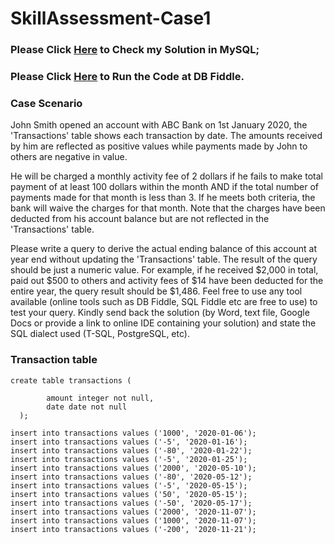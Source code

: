 # SkillAssessment-Case1

### Please Click [Here](https://github.com/smartdumpling/SkillAssessment-Case1/blob/main/Endingbalance.sql) to Check my Solution in MySQL;
### Please Click [Here](https://www.db-fiddle.com/f/DUTwtxZ3JvoGM6PvfafCe/0) to Run the Code at DB Fiddle.

### Case Scenario

John Smith opened an account with ABC Bank on 1st January 2020, the 'Transactions' table shows each transaction by date. The amounts received by him are reflected as positive values while payments made by John to others are negative in value. 

He will be charged a monthly activity fee of 2 dollars if he fails to make total payment of at least 100 dollars within the month AND if the total number of payments made for that month is less than 3. If he meets both criteria, the bank will waive the charges for that month. Note that the charges have been deducted from his account balance but are not reflected in the 'Transactions' table.

Please write a query to derive the actual ending balance of this account at year end without updating the 'Transactions' table. The result of the query should be just a numeric value. For example, if he received $2,000 in total, paid out $500 to others and activity fees of $14 have been deducted for the entire year, the query result should be $1,486.
Feel free to use any tool available (online tools such as DB Fiddle, SQL Fiddle etc are free to use) to test your query. Kindly send back the solution (by Word, text file, Google Docs or provide a link to online IDE containing your solution) and state the SQL dialect used (T-SQL, PostgreSQL, etc).

### Transaction table
```MySQL
create table transactions (

        amount integer not null,
        date date not null
  );
  
insert into transactions values ('1000', '2020-01-06');
insert into transactions values ('-5', '2020-01-16');
insert into transactions values ('-80', '2020-01-22');
insert into transactions values ('-5', '2020-01-25');
insert into transactions values ('2000', '2020-05-10');
insert into transactions values ('-80', '2020-05-12');
insert into transactions values ('-5', '2020-05-15');
insert into transactions values ('50', '2020-05-15');
insert into transactions values ('-50', '2020-05-17');
insert into transactions values ('2000', '2020-11-07');
insert into transactions values ('1000', '2020-11-07');
insert into transactions values ('-200', '2020-11-21');
```
